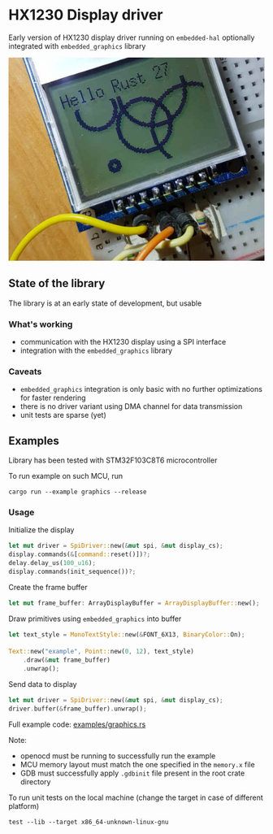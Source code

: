 # HX1230 Display driver

Early version of HX1230 display driver running on `embedded-hal` optionally
integrated with `embedded_graphics` library

[![HX1320 display module](doc/display.jpg?raw=true)](examples/graphics.rs)

## State of the library

The library is at an early state of development, but usable

### What's working

 - communication with the HX1230 display using a SPI interface
 - integration with the `embedded_graphics` library

### Caveats

 - `embedded_graphics` integration is only basic with no further optimizations for faster rendering
 - there is no driver variant using DMA channel for data transmission
 - unit tests are sparse (yet)

## Examples

Library has been tested with STM32F103C8T6 microcontroller

To run example on such MCU, run

```
cargo run --example graphics --release
```

### Usage

Initialize the display

```rust
let mut driver = SpiDriver::new(&mut spi, &mut display_cs);
display.commands(&[command::reset()])?;
delay.delay_us(100_u16);
display.commands(init_sequence())?;
```

Create the frame buffer

```rust
let mut frame_buffer: ArrayDisplayBuffer = ArrayDisplayBuffer::new();
```

Draw primitives using `embedded_graphics` into buffer

```rust
let text_style = MonoTextStyle::new(&FONT_6X13, BinaryColor::On);

Text::new("example", Point::new(0, 12), text_style)
    .draw(&mut frame_buffer)
    .unwrap();
```

Send data to display

```rust
let mut driver = SpiDriver::new(&mut spi, &mut display_cs);
driver.buffer(&frame_buffer).unwrap();
```

Full example code: [examples/graphics.rs](examples/graphics.rs)

Note:
 - openocd must be running to successfully run the example
 - MCU memory layout must match the one specified in the `memory.x` file
 - GDB must successfully apply `.gdbinit` file present in the root crate directory

To run unit tests on the local machine (change the target in case of different platform)

```
test --lib --target x86_64-unknown-linux-gnu
```
